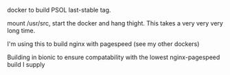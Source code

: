 docker to build PSOL last-stable tag.

mount /usr/src, start the docker and hang thight. This takes a very very very long time.

I'm using this to build nginx with pagespeed (see my other dockers)

Building in bionic to ensure compatability with the lowest nginx-pagespeed build I supply
